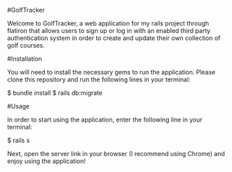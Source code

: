 #GolfTracker

Welcome to GolfTracker, a web application for my rails project through flatiron that allows users to sign up or log in with an enabled third party authentication system in order to create and update their own collection of golf courses.

#Installation

You will need to install the necessary gems to run the application. Please clone this repository and run the following lines in your terminal:

$ bundle install $ rails db:migrate

#Usage

In order to start using the application, enter the following line in your terminal:

$ rails s

Next, open the server link in your browser (I recommend using Chrome) and enjoy using the application!
